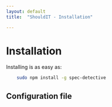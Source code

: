 ```yaml
---
layout: default
title:  "ShouldIT - Installation"

---
```


# Installation

Installing is as easy as:

```bash
    sudo npm install -g spec-detective
```

## Configuration file

